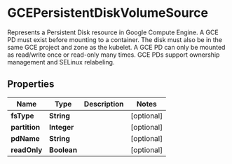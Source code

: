 

# GCEPersistentDiskVolumeSource

Represents a Persistent Disk resource in Google Compute Engine.  A GCE PD must exist before mounting to a container. The disk must also be in the same GCE project and zone as the kubelet. A GCE PD can only be mounted as read/write once or read-only many times. GCE PDs support ownership management and SELinux relabeling.
## Properties

Name | Type | Description | Notes
------------ | ------------- | ------------- | -------------
**fsType** | **String** |  |  [optional]
**partition** | **Integer** |  |  [optional]
**pdName** | **String** |  |  [optional]
**readOnly** | **Boolean** |  |  [optional]



